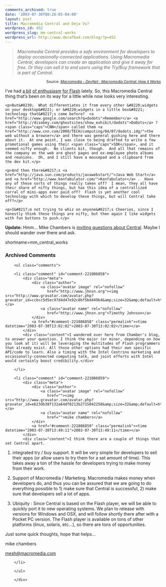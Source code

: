 ```yaml
---
comments_archived: true
date: '2003-07-30T08:26:05-04:00'
layout: post
title: Macromedia Central and Deja Vu?
wordpress_id: 452
wordpress_slug: mm-central-works
wordpress_url: http://www.decafbad.com/blog/?p=452
---
```

<blockquote cite="http://www.macromedia.com/devnet/central/articles/how_it_works.html"><i>Macromedia Central provides a safe environment for developers to deploy occasionally-connected applications. Using Macromedia Central, developers can create an application and give it away for free. Or they can sell it to end users using the Try/Buy framework that is part of Central.                                            </i></blockquote><div class="credit" align="right"><small>Source: <cite><a href="http://www.macromedia.com/devnet/central/articles/how_it_works.html">Macromedia - DevNet : Macromedia Central: How it Works</a></cite></small></div>	<p>I&#8217;ve had <a href="http://www.decafbad.com/blog/geek/flash_xml_magic.html">a bit</a> <a href="http://www.decafbad.com/blog/geek/flash_agg.html">of enthusiasm</a> <a href="http://www.decafbad.com/blog/links/aoehgeibgi.html">for Flash</a> lately.  So, this Macromedia Central thing that&#8217;s been on its way for a little while now looks very interesting.</p>

	<p>But&#8230;  What differentiates it from every other &#8220;widgets on your desktop&#8221; or &#8220;widgets in a little box&#8221; technology that&#8217;s come before?  <a href="http://www.google.com/search?q=dodots">Remember</a> <a href="http://disobey.com/ghostsites/show_exhibit/dodots">DoDots</a> ?  <span class="caps">CNN</span> called them <a href="http://www.cnn.com/2000/TECH/computing/04/07/dodots.idg/">the web without a browser</a> and there was general gushing here and there about it.  At one point, I was close to being drafted to write a few promotional games using their <span class="caps">SDK</span>, and it seemed nifty enough.  No clients bit, though.  And all that remains of the company on the web are ghost pages and ex-employee photo albums and reunions.  Oh, and I still have a mousepad and a clipboard from the dev kit.</p>

	<p>And then there&#8217;s <a href="http://java.sun.com/products/javawebstart/">Java Web Start</a> and <a href="http://www.konfabulator.com/">Konfabulator</a> .  Have any of these sorts of things really taken off?  I mean, they all have their share of nifty things, but has this idea of a centrallized corral of mini-apps ever paid off?  Flash is yet another cool technology with which to develop these things, but will Central take off?</p>

	<p>I&#8217;m not trying to whiz on anyone&#8217;s Cheerios, since I honestly think these things are nifty, but then again I like widgets with fun buttons to push.</p>
 
<b>Update:</b> Hmm...  Mike Chambers is <a href="http://www.markme.com/mesh/archives/002978.cfm">inviting questions about Central</a>.  Maybe I should wander over there and ask.
<!--more-->
shortname=mm_central_works

<div id="comments" class="comments archived-comments">
            <h3>Archived Comments</h3>
            
        <ul class="comments">
            
        <li class="comment" id="comment-221086858">
            <div class="meta">
                <div class="author">
                    <a class="avatar image" rel="nofollow" 
                       href="http://www.jhnsn.org"><img src="http://www.gravatar.com/avatar.php?gravatar_id=ccbcc5d5ec97d4d47e92c0bf5bd449b4&amp;size=32&amp;default=http://mediacdn.disqus.com/1320279820/images/noavatar32.png"/></a>
                    <a class="avatar name" rel="nofollow" 
                       href="http://www.jhnsn.org">Timothy Johnson</a>
                </div>
                <a href="#comment-221086858" class="permalink"><time datetime="2003-07-30T13:02:02">2003-07-30T13:02:02</time></a>
            </div>
            <div class="content">I wandered over here from Chamber's blog, to answer your question. I think the major (or minor, depending on how you look at it) will be leveraging the multitudes of Flash programmers that already exist. All those other options had their own specific API/code to learn. Also a timing with the Intel Centrino marketing and occasionally-connected computing talk, and joint efforts with Intel would certainly boost credibility.</div>
            
        </li>
    
        <li class="comment" id="comment-221086859">
            <div class="meta">
                <div class="author">
                    <a class="avatar image" rel="nofollow" 
                       href=""><img src="http://www.gravatar.com/avatar.php?gravatar_id=e623db38f132a64df8213b2715042258&amp;size=32&amp;default=http://mediacdn.disqus.com/1320279820/images/noavatar32.png"/></a>
                    <a class="avatar name" rel="nofollow" 
                       href="">mike chambers</a>
                </div>
                <a href="#comment-221086859" class="permalink"><time datetime="2003-07-30T13:49:11">2003-07-30T13:49:11</time></a>
            </div>
            <div class="content">I think there are a couple of things that set Central apart.

1. integrated try / buy support. It will be very simple for developers to sell their apps (or allow users to try them for a set amount of time). This takes away a ton of the hassle for developers trying to make money from their work.

2. Support of Macromedia / Marketing. Macromedia makes money when developers do, and thus you can be assured that we are going to do everything possible to 1) make sure that Central is successful, 2) make sure that developers sell a lot of apps.

3. Ubiquity : Since Central is based on the Flash player, we will be able to quickly port it to new operating systems. We plan to release with versions for Windows and OSX, and will follow shortly there after with a Pocket PC version. The Flash player is available on tons of other platforms (linux, solaris, etc...), so there are tons of opportunities. 

Just some quick thoughts, hope that helps...

mike chambers

mesh@macromedia.com</div>
            
        </li>
    
        </ul>
    
        </div>
    